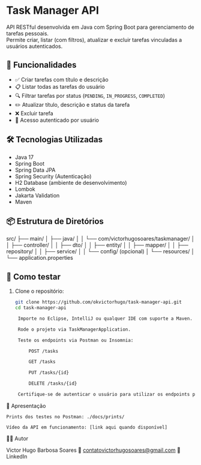 # Task Manager API

API RESTful desenvolvida em Java com Spring Boot para gerenciamento de tarefas pessoais.  
Permite criar, listar (com filtros), atualizar e excluir tarefas vinculadas a usuários autenticados.

## 🚀 Funcionalidades

- ✅ Criar tarefas com título e descrição
- 📋 Listar todas as tarefas do usuário
- 🔍 Filtrar tarefas por status (`PENDING`, `IN_PROGRESS`, `COMPLETED`)
- ✏️ Atualizar título, descrição e status da tarefa
- ❌ Excluir tarefa
- 🔐 Acesso autenticado por usuário

## 🛠 Tecnologias Utilizadas

- Java 17
- Spring Boot
- Spring Data JPA
- Spring Security (Autenticação)
- H2 Database (ambiente de desenvolvimento)
- Lombok
- Jakarta Validation
- Maven

## 📦 Estrutura de Diretórios

src/
├── main/
│ ├── java/
│ │ └── com/victorhugosoares/taskmanager/
│ │ ├── controller/
│ │ ├── dto/
│ │ ├── entity/
│ │ ├── mapper/
│ │ ├── repository/
│ │ ├── service/
│ │ └── config/ (opcional)
│ └── resources/
│ └── application.properties


## 🧪 Como testar

1. Clone o repositório:
   ```bash
   git clone https://github.com/okvictorhugo/task-manager-api.git
   cd task-manager-api

    Importe no Eclipse, IntelliJ ou qualquer IDE com suporte a Maven.

    Rode o projeto via TaskManagerApplication.

    Teste os endpoints via Postman ou Insomnia:

        POST /tasks

        GET /tasks

        PUT /tasks/{id}

        DELETE /tasks/{id}

    Certifique-se de autenticar o usuário para utilizar os endpoints protegidos (se JWT estiver implementado).

📸 Apresentação

    Prints dos testes no Postman: ./docs/prints/

    Vídeo da API em funcionamento: [link aqui quando disponível]

👨‍💻 Autor

Victor Hugo Barbosa Soares
📧 contatovictorhugosoares@gmail.com
🔗 LinkedIn